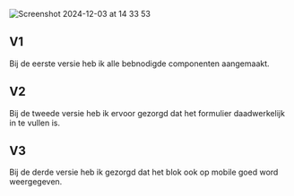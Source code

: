![Screenshot 2024-12-03 at 14 33 53](https://github.com/user-attachments/assets/fdc924e5-50d5-4a93-b33b-83f58e86369a)

## V1
Bij de eerste versie heb ik alle bebnodigde componenten aangemaakt. 

## V2
Bij de tweede versie heb ik ervoor gezorgd dat het formulier daadwerkelijk in te vullen is.

## V3
Bij de derde versie heb ik gezorgd dat het blok ook op mobile goed word weergegeven.
